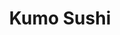 ---
layout: place
title: "Kumo Sushi"
permalink: /minnesota/rochester/kumo-sushi.html
stateAbbr: MN
stateName: Minnesota
cityName: Rochester
place_id: ChIJXTNUJltf94cRndLvvAqcmzU
photos:
  - name: >-
      places/ChIJXTNUJltf94cRndLvvAqcmzU/photos/AeeoHcJzqIYMcl51Flf4jcIq5ERcCBcY6AhGCmlN8jnjnKlPizIUswll-L-GZgsOodQo3A_mIjOLxydCdpdh0296Wykn-bz1eNkevGBvvvslxrPc_xY_fTpmSnLL02p9r_Tde07bPjmkertV9IziTBZHQ5_zum7HkUIqvfRII6t8lytTeKVPC2vDgiUyCB9VKhFPqxRAMwjkwaQdWHxe11Y6KyPQnYe76nxym7v-wlK7IujOaYH4Q68mci4e5L5BYLKN7llLLgAAMP--apVZXQNkAzRl80Oc-rCAUSs7VbA7f5_Y-VWiG1Z3lbmX9r6w1vXY0JN3_xlbdpLcQRu6HpyodPcUuqzBHsyEzlv2m4Wh76UWIZ68WNUfkfMMqKfKsGoWUE2fywuPVNOoRK1xi_NKxDOMYdIcLcbxOU7-mi2f_12x6RfW
    widthPx: 2880
    heightPx: 2160
    authorAttributions:
      - displayName: Doug Zehr
        uri: https://maps.google.com/maps/contrib/111045790576386445164
        photoUri: >-
          https://lh3.googleusercontent.com/a-/ALV-UjUbOcWOKyoBs6LHZEJEX5cb5mmh9oyF7uZrS75OlXq8fTxnQ8w0rA=s100-p-k-no-mo
    flagContentUri: >-
      https://www.google.com/local/imagery/report/?cb_client=maps_api_places.places_api&image_key=!1e10!2sCIHM0ogKEICAgID8xdWU9wE&hl=en-US
    googleMapsUri: >-
      https://www.google.com/maps/place//data=!3m4!1e2!3m2!1sCIHM0ogKEICAgID8xdWU9wE!2e10!4m2!3m1!1s0x87f75f5b2654335d:0x359b9c0abcefd29d
  - name: >-
      places/ChIJXTNUJltf94cRndLvvAqcmzU/photos/AeeoHcKkaLzdJsVuBcyjl3j7dJdLhHK6wpFPDo71iWDY1hqCRTPpHMNPbDOJov8fmPGwLqtE1xsbsci6tTv-wfTzgAIAc-x0D9p53lm8_TNoUOZPyjB3X9X3HmpUGlNP1yWnC6N9JyGwMckEJ2bhZihVkWns6o2q6p2wSPRP9Unp3e0kHGz4_6Cntb4kLJ0oxv7CAeF9RcROl20_9Qo5Dboji0Y25ETCw01J4O0t9mUz5RiQ53EG4VH3DEzK25HY9qq5g8qdEukvrKQAr9RjyXZSpMns0qmgNU-0ZAwM5jmXQqOSiAfxTkIQ4SXSbYXamSN5UTM7aofBdeb6WCvoVGeE1tSuOjDiYBYqAQ10e-BuLWLITF5YoboBL7BsS6jwI9vx_3V1fKDskyR5LcADOfHhJLAKYabO8FkSmjmznHTfOj4iqXU
    widthPx: 4032
    heightPx: 2268
    authorAttributions:
      - displayName: AH
        uri: https://maps.google.com/maps/contrib/106781427294658934734
        photoUri: >-
          https://lh3.googleusercontent.com/a/ACg8ocI4pNi7aVAVg73b0mvULqIGW-GHEIV4ZfKoBs7GhN_Y9Kzz8Wlu=s100-p-k-no-mo
    flagContentUri: >-
      https://www.google.com/local/imagery/report/?cb_client=maps_api_places.places_api&image_key=!1e10!2sCIHM0ogKEICAgIDx37vtqQE&hl=en-US
    googleMapsUri: >-
      https://www.google.com/maps/place//data=!3m4!1e2!3m2!1sCIHM0ogKEICAgIDx37vtqQE!2e10!4m2!3m1!1s0x87f75f5b2654335d:0x359b9c0abcefd29d
  - name: >-
      places/ChIJXTNUJltf94cRndLvvAqcmzU/photos/AeeoHcLLhtsaFxz9No7xTZR7z070n2pJ6c-aIZxpr2qenxk6dCzCAP7IhfbVpPfjMWbRLrWS6n7XkmxX65OyTJuYzzWDUUjJPtWRxf1Zj4xtg1jNcYvSkDJyNJDdehbrbjjzyn6px2WB5kejwpa1o3cVnLmjJ-zfbmqFflS_7LvAug3qxmprRRy741Nn62s7u8ry8F4TuPXXO4WZhTTS_frn6PKRNQjQbZYjVg83H85gFMYoODXNoTxAM5J20yBuJ-ZbvMLCNRYAJiBhA5YoVKfBD3FFcsc6XXjs8Pb6ESAF1JRAeDCNBCN9IXaKsZgd1VWlukH8Sx3pJcea2u2ITE5t1wLCtX1QJXTs1NjFrSinAKe2kHKnBRC8CwVHEnUS2mP11II7IEbusoEihT74XwBybWjr9nGnDiTbO1gIzkhI-U1ILlOuKF60rjDtGpphGg
    widthPx: 3000
    heightPx: 4000
    authorAttributions:
      - displayName: Raychel R
        uri: https://maps.google.com/maps/contrib/101962893245614636574
        photoUri: >-
          https://lh3.googleusercontent.com/a-/ALV-UjWuCPKx6EOfbsN6iS8XsOCxZT2KUhHV9-g3R5nut9xgPoCtdWdzOQ=s100-p-k-no-mo
    flagContentUri: >-
      https://www.google.com/local/imagery/report/?cb_client=maps_api_places.places_api&image_key=!1e10!2sCIABIhAGbyfQIhLfV2ekp7sACogg&hl=en-US
    googleMapsUri: >-
      https://www.google.com/maps/place//data=!3m4!1e2!3m2!1sCIABIhAGbyfQIhLfV2ekp7sACogg!2e10!4m2!3m1!1s0x87f75f5b2654335d:0x359b9c0abcefd29d
  - name: >-
      places/ChIJXTNUJltf94cRndLvvAqcmzU/photos/AeeoHcJKLH2w1uDS57CBBSPl8wHmudXhzJK8jwM_ReUw1Gg6wm9MvR3DtPlXCIiAFDiqxg4fnYH4McGiCZGkF8NFGEHU3AxwKTYVtUmR_1TdCre1xDGn1DnHg-F5wLLxqXBOytqdwCezaVa7cw9adORpkD3Rd9IMdBNe1hk9jc96dl0GpeK94RBtJf_Nwj22WsFhVKM8Nw4QbltOAVr9taJwPuEnvbtyXQQa-YIYdxHxV59aPYVTWLTkLuhj1qkIn5lMhkfUTj6Gau6FUn2eMgzTcbn8RLsnGlE0kq6tQvHwTVAO7sABtamUHSv_DruMV4ePJu-Z9j_f_vJNqBrZFwgDHsoTxueUoBq-PqLQgl7G26A1iT-YFsYJCtQOTMsBNCxauHFBx-dAEmkXh3PbYNEBVLyJLs6D9Vjq2tTqW8jLfN32IA
    widthPx: 4000
    heightPx: 3000
    authorAttributions:
      - displayName: T-
        uri: https://maps.google.com/maps/contrib/110398785258111998949
        photoUri: >-
          https://lh3.googleusercontent.com/a/ACg8ocL6zA5t8nfX3JKV98BrlnG_xQlzFX8n6EO2JQL3Zszn4Iepbw=s100-p-k-no-mo
    flagContentUri: >-
      https://www.google.com/local/imagery/report/?cb_client=maps_api_places.places_api&image_key=!1e10!2sCIHM0ogKEICAgIDnqqCIcw&hl=en-US
    googleMapsUri: >-
      https://www.google.com/maps/place//data=!3m4!1e2!3m2!1sCIHM0ogKEICAgIDnqqCIcw!2e10!4m2!3m1!1s0x87f75f5b2654335d:0x359b9c0abcefd29d
  - name: >-
      places/ChIJXTNUJltf94cRndLvvAqcmzU/photos/AeeoHcK7YhqPi6ucfjiyBkjD1oyMasUZvzXEzdSC6n4butlWOQvz50rPcozNS0h3ax9wIIx9rI0v9wa7YO6PBokzz6gn1k11oNaRGrBVejDZ9rxBCJnPbEjB-elchz1sMhFmY42Xr8Va9ORmxukPKODUCRsLzB8BRiOsDhcNGZmd9aGyBHQ-QnrsIdwJbUHjRTlRxkRHFl-iMeGme66IVB6HFLPis4kKtfkCprL7g0KPRCqBZoRVdqU4Z96zGh1TMQtBoQ6KWpnUXzvOJfXFbLd999r5MX9jqR5etQJuV1pX7_gpIWFNhxnVmJ4APYAT21i4mOwyx98W844Uvvslvo8lHjb4MxGLE-zXX2M3k9Aowt4bIA0erjt2evko60tXmgSOpdE5zPedt9Tr8NCloN3cP9Bvhr8MgZ5V6Nf-JTVHdXrAJj_Z2PApXuBtLQjPuQ
    widthPx: 3000
    heightPx: 4000
    authorAttributions:
      - displayName: Raychel R
        uri: https://maps.google.com/maps/contrib/101962893245614636574
        photoUri: >-
          https://lh3.googleusercontent.com/a-/ALV-UjWuCPKx6EOfbsN6iS8XsOCxZT2KUhHV9-g3R5nut9xgPoCtdWdzOQ=s100-p-k-no-mo
    flagContentUri: >-
      https://www.google.com/local/imagery/report/?cb_client=maps_api_places.places_api&image_key=!1e10!2sCIABIhAGbyfQIhLfV2ekp8cABFeb&hl=en-US
    googleMapsUri: >-
      https://www.google.com/maps/place//data=!3m4!1e2!3m2!1sCIABIhAGbyfQIhLfV2ekp8cABFeb!2e10!4m2!3m1!1s0x87f75f5b2654335d:0x359b9c0abcefd29d
  - name: >-
      places/ChIJXTNUJltf94cRndLvvAqcmzU/photos/AeeoHcIzVdGPOkrvl9FVOm6R7Xbzc9saimw7E6Qgfem29eLgoQ3btTWx4RmkXbvJIO_0XmCtVLZB29Tmm5cBhKIU8oZWDor4JifRZpIpAfVVzM9mOkiChE8cIl-Gh7GCASScL9hxwP7eZp_vqDDclxqyICX8VVqfMAVLGh6S_6Q5EbzHJftsnb0ms0XcE8-KQJIwRpB2NqSTb9Kf9zt5X0iQWnXHaQg-cwFu1YYKR-EledOpxQv9PWHPJdz261zVdyE4YfWZBF6GEUIt2IaqbkdwhvamXVHB7QlLmwOhJD1WPQbje8DVEz6hs2IiJlgzaTywEC1EYIzPpnuaA3yPa5_9zA0uq4d5rz1E2Z6sZawVX3PcfhNe9nz1sJ8TgDMj1UPVO0ujaKw0fu2Z1lxgbEsT_1uXNHYpwLIYPLKxF1ypaXP0Cw
    widthPx: 4032
    heightPx: 3024
    authorAttributions:
      - displayName: Ivy Sharp
        uri: https://maps.google.com/maps/contrib/112075195242745076000
        photoUri: >-
          https://lh3.googleusercontent.com/a/ACg8ocIKWCKEFUGw3fIQWbPkvO9nS9SeDyu34jZnxhvDVpD0en9XTg=s100-p-k-no-mo
    flagContentUri: >-
      https://www.google.com/local/imagery/report/?cb_client=maps_api_places.places_api&image_key=!1e10!2sCIHM0ogKEICAgIDVu5yETg&hl=en-US
    googleMapsUri: >-
      https://www.google.com/maps/place//data=!3m4!1e2!3m2!1sCIHM0ogKEICAgIDVu5yETg!2e10!4m2!3m1!1s0x87f75f5b2654335d:0x359b9c0abcefd29d
  - name: >-
      places/ChIJXTNUJltf94cRndLvvAqcmzU/photos/AeeoHcICihefRDj07fNMTWCOcSa8SB06iQnnLkgmc8_hqgDUnjiWG5UmFnPAcoQXAb22y9I7ROM3bj25g-o5NkNzoF3EnpI7QjqqUc2Tx-2F54PHGFVYCSJP9s8k0L3FAiyULaTodNigYTsD2H0eUcv4LLRYoICRGHyWrdSapj2br-_tj1dFB2ItugRFAKZhihgP9edgLQQvUX00eRWNakVekTTPAflWzxpL44KzfTDtlQSjHXNGPd6B5hPg9f7h7OF2t4KBIC6tNnhUlzBxbHcFvnIWBNU2zMauu_3imsY2Jkxjk5m73Iov7-sN9jQ6auKnxdTpdTAtXaepeVN4vd92soCD5n-KvG0Br9D_QSCD8ceDVlqRUeIpZJzLxbeiEbC-LPLu050IGTpsR-pA7QZ4qxJqFMSb6Blmcre8b4Xpz8Gs3g
    widthPx: 3024
    heightPx: 4032
    authorAttributions:
      - displayName: Kyle Brazis
        uri: https://maps.google.com/maps/contrib/112642220389266213017
        photoUri: >-
          https://lh3.googleusercontent.com/a-/ALV-UjUAnhqwAipYX-Wy_jZO3OivenyWjeWNybUk_1QGCX9xbnO1Y0dc=s100-p-k-no-mo
    flagContentUri: >-
      https://www.google.com/local/imagery/report/?cb_client=maps_api_places.places_api&image_key=!1e10!2sCIHM0ogKEICAgMCgkfeEFg&hl=en-US
    googleMapsUri: >-
      https://www.google.com/maps/place//data=!3m4!1e2!3m2!1sCIHM0ogKEICAgMCgkfeEFg!2e10!4m2!3m1!1s0x87f75f5b2654335d:0x359b9c0abcefd29d
  - name: >-
      places/ChIJXTNUJltf94cRndLvvAqcmzU/photos/AeeoHcIZMKI4JYPeYhwrNnNk0UFVVaNshRRwiB2oX-4g4fFgbhAstW6rRutzkn04X5ADqNWyTVrcDkp85ETFG1rd3u704Nmv1bzaDfqrAVGHfA4IPWS5NWGmMlGORLeihGdZ8cOmOF2UsopVWFE4ZMtLupWYZPupgVNfBt-qIYX7pvhR-VCY2DRBXedBgKhMQk0X5Ku6ZptDAmGWmSnqEHCXHSMMebxsb3CwKlmfAJ9U6OObYlyF-A3jiLrq9Cc4L2ogPS5zplMkMTJmnKNNB3vjbIPcCJd45NwCErdM-C7TC-jvTbcnZ1GMo4abkwSd6Dwinu6ubtsUa1NGSiExNa7YaBTpP0kmFiNYgf5fW933BZnAieYWrplooJfmdEVkCmnnbeMDKB1aczgmATnabqBEl6Rv4n3YtoXvhD03_YspI4nYMLU
    widthPx: 4032
    heightPx: 3024
    authorAttributions:
      - displayName: Daniel
        uri: https://maps.google.com/maps/contrib/102624673967456792539
        photoUri: >-
          https://lh3.googleusercontent.com/a-/ALV-UjVhYtIO9OMusoMzofSx39n69fCXDJFI5ehZGNgSSq3yRXRKH1bKOQ=s100-p-k-no-mo
    flagContentUri: >-
      https://www.google.com/local/imagery/report/?cb_client=maps_api_places.places_api&image_key=!1e10!2sCIHM0ogKEICAgID7j4i6tAE&hl=en-US
    googleMapsUri: >-
      https://www.google.com/maps/place//data=!3m4!1e2!3m2!1sCIHM0ogKEICAgID7j4i6tAE!2e10!4m2!3m1!1s0x87f75f5b2654335d:0x359b9c0abcefd29d
  - name: >-
      places/ChIJXTNUJltf94cRndLvvAqcmzU/photos/AeeoHcImHXY8sAU02TjFTniQkvf-aPqtGBNcn7VyfWZYS_bpq5fXNSY6e9GHj0ihKxKepBPDpoDakSQ3HnJlTyI8RphyRwsKu5IYk8-Nep7p0Im3Vxu1pc4S9ziXVAk_ppQV4P5UQLfBrufLhOGVtUiPf-eWK9z8ySbMcAYHdrlvBKpoACD2eTqbDWTZuNrOe1ih7EVUBnIImX6kOuB9ZmpddETVmxKeh1iMUuSdusiIEBKcx3Ow1ov0q6jXQDhjNjhFOdAKBXdFSS9SgOwtr4glr8Qtv2HO12r9_yuchtYp9NgtRiLyD2C9HvO1cEDjSaVe9HiR_jOSm01M2hUSwJC9gc7hIfBV7y7NDscZw_K1CZOv9k07ct3zsZ7tOb4UxXcytxtQPwzczhCUJJIYyhVoChsQ8st1wFBrkUHkTzY4S78Ywg
    widthPx: 3024
    heightPx: 4032
    authorAttributions:
      - displayName: Juan Sanchez Philalopos Ralmirez
        uri: https://maps.google.com/maps/contrib/117836616630683138425
        photoUri: >-
          https://lh3.googleusercontent.com/a-/ALV-UjXxklkByMVldmSV4STPtRins7pr08nBU5C4164NwVoQVYJ65ygO=s100-p-k-no-mo
    flagContentUri: >-
      https://www.google.com/local/imagery/report/?cb_client=maps_api_places.places_api&image_key=!1e10!2sCIHM0ogKEICAgICnv5-qaQ&hl=en-US
    googleMapsUri: >-
      https://www.google.com/maps/place//data=!3m4!1e2!3m2!1sCIHM0ogKEICAgICnv5-qaQ!2e10!4m2!3m1!1s0x87f75f5b2654335d:0x359b9c0abcefd29d
  - name: >-
      places/ChIJXTNUJltf94cRndLvvAqcmzU/photos/AeeoHcJ1U0IRc7GAOospW0B4HrYG6g6mpkPo0kZWP7UiBbiwDXUrCFWsR6LsDwHpewpOczMGChUsywDyTvJoOuwuoLwwdjiAsZ7WWgfnGX1rs_qxHK13TH9UCTyNKr8ZdojEe3rkaW9ea6dSjA39gaEK1bjPWjMMEbv6hIj_2fPNfRmWcfKjDkhfCrCO6ed6emR0PWKajOsgGtrn49WCU42npz9KoowoQg5vhWhkuoLzJUkQD8xhmxWOfnqkyF0TNPntV_bPsaUTQNAOGsTj0yQUklaV-XBeh9CUeRXRbzxFgxsi5CGkY_rwTTCIkH7rqj5R_Xumxl1gglysm8wMwu_1iCxsxpJLd5SXUGophaodahlRgaxGk1vTgiw8MyvYREo19M3rH1C_huTSfw8ENzdfVyV452ARofzGaBDE5Rj4G6TkDA
    widthPx: 4032
    heightPx: 3024
    authorAttributions:
      - displayName: Daniel
        uri: https://maps.google.com/maps/contrib/102624673967456792539
        photoUri: >-
          https://lh3.googleusercontent.com/a-/ALV-UjVhYtIO9OMusoMzofSx39n69fCXDJFI5ehZGNgSSq3yRXRKH1bKOQ=s100-p-k-no-mo
    flagContentUri: >-
      https://www.google.com/local/imagery/report/?cb_client=maps_api_places.places_api&image_key=!1e10!2sCIHM0ogKEICAgID7j4iaIw&hl=en-US
    googleMapsUri: >-
      https://www.google.com/maps/place//data=!3m4!1e2!3m2!1sCIHM0ogKEICAgID7j4iaIw!2e10!4m2!3m1!1s0x87f75f5b2654335d:0x359b9c0abcefd29d
address: 460 Crossroads Dr SW, Rochester, MN 55902, USA
street: 460 Crossroads Dr SW
city: Rochester
state: MN
zip: '55902'
country: USA
neighborhood: null
latitude: '44.005516'
longitude: '-92.469488'
accessibility_options:
  wheelchairAccessibleParking: true
  wheelchairAccessibleEntrance: true
  wheelchairAccessibleRestroom: true
  wheelchairAccessibleSeating: true
business_status: OPERATIONAL
name: Kumo Sushi
google_maps_links:
  directionsUri: >-
    https://www.google.com/maps/dir//''/data=!4m7!4m6!1m1!4e2!1m2!1m1!1s0x87f75f5b2654335d:0x359b9c0abcefd29d!3e0
  placeUri: https://maps.google.com/?cid=3862852675333771933
  writeAReviewUri: >-
    https://www.google.com/maps/place//data=!4m3!3m2!1s0x87f75f5b2654335d:0x359b9c0abcefd29d!12e1
  reviewsUri: >-
    https://www.google.com/maps/place//data=!4m4!3m3!1s0x87f75f5b2654335d:0x359b9c0abcefd29d!9m1!1b1
  photosUri: >-
    https://www.google.com/maps/place//data=!4m3!3m2!1s0x87f75f5b2654335d:0x359b9c0abcefd29d!10e5
primary_type: Sushi Restaurant
opening_hours:
  regular: null
  current: null
secondary_opening_hours:
  regular:
    weekdayDescriptions: null
    type: null
  current:
    weekdayDescriptions: null
    type: null
phone: (507) 281-9989
price_level: PRICE_LEVEL_MODERATE
price_range: $20 &ndash; $30
rating: '4.4'
rating_count: 650
website: http://www.kumosushirochester.com/
description: null
reviews:
  - name: >-
      places/ChIJXTNUJltf94cRndLvvAqcmzU/reviews/ChdDSUhNMG9nS0VJQ0FnSUNmamNIZW13RRAB
    relativePublishTimeDescription: 3 months ago
    rating: 4
    text:
      text: >-
        Ordered to go. Polite and helpful service. I like the soy sauce not
        being in packets. And they are generous with the small filled containers
        they give out. I will try their dine in at a later day. The roll was
        good, but a little on the small side. But still full of flavor and fresh
        shrimp and avocado.
      languageCode: en
    originalText:
      text: >-
        Ordered to go. Polite and helpful service. I like the soy sauce not
        being in packets. And they are generous with the small filled containers
        they give out. I will try their dine in at a later day. The roll was
        good, but a little on the small side. But still full of flavor and fresh
        shrimp and avocado.
      languageCode: en
    authorAttribution:
      displayName: Shela lanotte
      uri: https://www.google.com/maps/contrib/111864636139975442132/reviews
      photoUri: >-
        https://lh3.googleusercontent.com/a-/ALV-UjUOSqPJ5tkDsfr-omaaCkjZeXvPS1Udpykw2fxWhxIf-lXyQPuvPg=s128-c0x00000000-cc-rp-mo-ba5
    publishTime: '2024-12-31T12:51:58.658768Z'
    flagContentUri: >-
      https://www.google.com/local/review/rap/report?postId=ChdDSUhNMG9nS0VJQ0FnSUNmamNIZW13RRAB&d=17924085&t=1
    googleMapsUri: >-
      https://www.google.com/maps/reviews/data=!4m6!14m5!1m4!2m3!1sChdDSUhNMG9nS0VJQ0FnSUNmamNIZW13RRAB!2m1!1s0x87f75f5b2654335d:0x359b9c0abcefd29d
  - name: >-
      places/ChIJXTNUJltf94cRndLvvAqcmzU/reviews/ChdDSUhNMG9nS0VJQ0FnSURudjRXZC1nRRAB
    relativePublishTimeDescription: 6 months ago
    rating: 3
    text:
      text: >-
        Maybe it's just because I did take out-- but I think the sushi could be
        better mostly because of how much rice they use compared to fish ratio.
        Very little fish in the regular rolls. The spicy rolls are mostly
        crunchy instead of fish. The service is very good when I go to pick up
        the order but I think they can improve on the quality of sushi and how
        it's made.
      languageCode: en
    originalText:
      text: >-
        Maybe it's just because I did take out-- but I think the sushi could be
        better mostly because of how much rice they use compared to fish ratio.
        Very little fish in the regular rolls. The spicy rolls are mostly
        crunchy instead of fish. The service is very good when I go to pick up
        the order but I think they can improve on the quality of sushi and how
        it's made.
      languageCode: en
    authorAttribution:
      displayName: Kaitlyn Krebushevski
      uri: https://www.google.com/maps/contrib/101126199771397550478/reviews
      photoUri: >-
        https://lh3.googleusercontent.com/a/ACg8ocJCIZW0Nsa2nJfw-fDhrezoXL8PNHZ28YH3SnG-MNPbyBBWwg=s128-c0x00000000-cc-rp-mo
    publishTime: '2024-10-12T00:31:58.508881Z'
    flagContentUri: >-
      https://www.google.com/local/review/rap/report?postId=ChdDSUhNMG9nS0VJQ0FnSURudjRXZC1nRRAB&d=17924085&t=1
    googleMapsUri: >-
      https://www.google.com/maps/reviews/data=!4m6!14m5!1m4!2m3!1sChdDSUhNMG9nS0VJQ0FnSURudjRXZC1nRRAB!2m1!1s0x87f75f5b2654335d:0x359b9c0abcefd29d
  - name: >-
      places/ChIJXTNUJltf94cRndLvvAqcmzU/reviews/ChdDSUhNMG9nS0VJQ0FnSUQ3ajZTWG1nRRAB
    relativePublishTimeDescription: 7 months ago
    rating: 2
    text:
      text: >-
        Wouldn’t be surprised if the “crab” meat on/in many of the rolls was
        actually surimi. In general, the presented food was small portions of
        edible food but lacked quality and imagination. Service was a bit
        disjointed but adequate and the menu was catering more to patrons not
        looking for high quality sushi rolls
      languageCode: en
    originalText:
      text: >-
        Wouldn’t be surprised if the “crab” meat on/in many of the rolls was
        actually surimi. In general, the presented food was small portions of
        edible food but lacked quality and imagination. Service was a bit
        disjointed but adequate and the menu was catering more to patrons not
        looking for high quality sushi rolls
      languageCode: en
    authorAttribution:
      displayName: Daniel
      uri: https://www.google.com/maps/contrib/102624673967456792539/reviews
      photoUri: >-
        https://lh3.googleusercontent.com/a-/ALV-UjVhYtIO9OMusoMzofSx39n69fCXDJFI5ehZGNgSSq3yRXRKH1bKOQ=s128-c0x00000000-cc-rp-mo-ba6
    publishTime: '2024-08-29T22:24:06.994242Z'
    flagContentUri: >-
      https://www.google.com/local/review/rap/report?postId=ChdDSUhNMG9nS0VJQ0FnSUQ3ajZTWG1nRRAB&d=17924085&t=1
    googleMapsUri: >-
      https://www.google.com/maps/reviews/data=!4m6!14m5!1m4!2m3!1sChdDSUhNMG9nS0VJQ0FnSUQ3ajZTWG1nRRAB!2m1!1s0x87f75f5b2654335d:0x359b9c0abcefd29d
  - name: >-
      places/ChIJXTNUJltf94cRndLvvAqcmzU/reviews/ChZDSUhNMG9nS0VJQ0FnTUNJMjY3RlpBEAE
    relativePublishTimeDescription: a week ago
    rating: 2
    text:
      text: >-
        While their food is good, they are definitely not service dog friendly.
        When first entering to restaurant,  they asked for the dogs ID. When it
        was explained that we don't have ID, nor do we need it, the host had to
        check with the manager.  they chose to stick us into the"party room"
        away from everyone else. I feel though they were "tolerant" of my
        service dog, they were in no way friendly.
      languageCode: en
    originalText:
      text: >-
        While their food is good, they are definitely not service dog friendly.
        When first entering to restaurant,  they asked for the dogs ID. When it
        was explained that we don't have ID, nor do we need it, the host had to
        check with the manager.  they chose to stick us into the"party room"
        away from everyone else. I feel though they were "tolerant" of my
        service dog, they were in no way friendly.
      languageCode: en
    authorAttribution:
      displayName: Scott Huepenbecker
      uri: https://www.google.com/maps/contrib/116744568171266860674/reviews
      photoUri: >-
        https://lh3.googleusercontent.com/a/ACg8ocLAYo7vPlN5bxjLSjEuBoviFT9nC9X4SjLFeYwSWDHVURoRQQ=s128-c0x00000000-cc-rp-mo
    publishTime: '2025-04-04T22:25:24.769909Z'
    flagContentUri: >-
      https://www.google.com/local/review/rap/report?postId=ChZDSUhNMG9nS0VJQ0FnTUNJMjY3RlpBEAE&d=17924085&t=1
    googleMapsUri: >-
      https://www.google.com/maps/reviews/data=!4m6!14m5!1m4!2m3!1sChZDSUhNMG9nS0VJQ0FnTUNJMjY3RlpBEAE!2m1!1s0x87f75f5b2654335d:0x359b9c0abcefd29d
  - name: >-
      places/ChIJXTNUJltf94cRndLvvAqcmzU/reviews/ChdDSUhNMG9nS0VJQ0FnSURyX0pIbDJnRRAB
    relativePublishTimeDescription: 9 months ago
    rating: 5
    text:
      text: >-
        Had the all you can eat dinner option and for 31.99 per person, it was
        well worth it. Not only do you get the traditional offerings of sushi,
        sashimi, and maki rolls, but you can get ramen and fried rice as part of
        the all you can eat. Other than the sushi, they can make smaller portion
        of the other foods so you can still try them but not have to worry about
        wasting food and being charged a waste fee. The server was super helpful
        and was on top of everything. Fast turn around time and exceptional
        quality food made it worth the price point. We will definitely be back
        here.
      languageCode: en
    originalText:
      text: >-
        Had the all you can eat dinner option and for 31.99 per person, it was
        well worth it. Not only do you get the traditional offerings of sushi,
        sashimi, and maki rolls, but you can get ramen and fried rice as part of
        the all you can eat. Other than the sushi, they can make smaller portion
        of the other foods so you can still try them but not have to worry about
        wasting food and being charged a waste fee. The server was super helpful
        and was on top of everything. Fast turn around time and exceptional
        quality food made it worth the price point. We will definitely be back
        here.
      languageCode: en
    authorAttribution:
      displayName: Missing Link
      uri: https://www.google.com/maps/contrib/106939166196692920780/reviews
      photoUri: >-
        https://lh3.googleusercontent.com/a/ACg8ocLR6lg7PVLYCDxwbtgHC9fyKwGYqGB4cGDFxG8W8CQhCg4sfg=s128-c0x00000000-cc-rp-mo-ba4
    publishTime: '2024-07-16T03:22:30.414517Z'
    flagContentUri: >-
      https://www.google.com/local/review/rap/report?postId=ChdDSUhNMG9nS0VJQ0FnSURyX0pIbDJnRRAB&d=17924085&t=1
    googleMapsUri: >-
      https://www.google.com/maps/reviews/data=!4m6!14m5!1m4!2m3!1sChdDSUhNMG9nS0VJQ0FnSURyX0pIbDJnRRAB!2m1!1s0x87f75f5b2654335d:0x359b9c0abcefd29d
parking_options:
  freeParkingLot: true
  freeStreetParking: true
  valetParking: false
payment_options:
  acceptsCreditCards: true
  acceptsDebitCards: true
  acceptsCashOnly: false
  acceptsNfc: true
allow_dogs: null
curbside_pickup: null
delivery: true
dine_in: true
good_for_children: true
good_for_groups: true
good_for_sports: false
live_music: false
menu_for_children: true
outdoor_seating: false
reservable: true
restroom: true
serves_beer: true
serves_breakfast: null
serves_brunch: false
serves_cocktails: true
serves_coffee: null
serves_dinner: true
serves_dessert: true
serves_lunch: true
serves_vegetarian_food: true
serves_wine: true
takeout: true

---